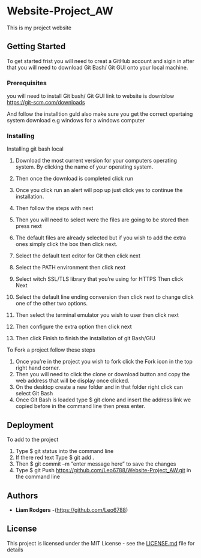 # Website-Project_AW

This is my project website 

## Getting Started

To get started frist you will need to creat a GitHub account and sigin in after that you will need to download Git Bash/ Git GUI onto your local machine.

### Prerequisites

you will need to install Git bash/ Git GUI link to website is downblow
https://git-scm.com/downloads 

And follow the installtion guld also make sure you get the correct opertaing system download e.g windows for a windows computer

### Installing
Installing git bash local

1. Download the most current version for your computers operating system. By clicking the name of your operating system.

2. Then once the download is completed click run

3. Once you click run an alert will pop up just click yes to continue the installation.

4. Then follow the steps with next

5.  Then you will need to select were the files are going to be stored then press next

6. The default files are already selected but if you wish to add the extra ones simply click the box then click next.

7. Select the default text editor for Git then click next

8. Select the PATH environment then click next

9. Select witch SSL/TLS library that you’re using for HTTPS Then click Next

10. Select the default line ending conversion then click next to change click one of the other two options.

11. Then select the terminal emulator you wish to user then click next

12. Then configure the extra option then click next

13. Then click Finish to finish the installation of git Bash/GIU


To Fork a project follow these steps 
1.	Once you’re in the project you wish to fork click the Fork icon in the top right hand corner.
2.	Then you will need to click the clone or download button and copy the web address that will be display once clicked.
3.	On the desktop create a new folder and in that folder right click can select Git Bash
4.	Once Git Bash is loaded type $ git clone and insert the address link we copied before in the command line then press enter.

## Deployment
To add to the project
1.  Type $ git status into the command line
2. If there red text Type $ git add .
3. Then $ git commit –m “enter message here” to save the changes
4. Type $ git Push https://github.com/Leo6788/Website-Project_AW.git in the command line

## Authors

* **Liam Rodgers**  -(https://github.com/Leo6788)

## License

This project is licensed under the MIT License - see the [LICENSE.md](LICENSE.md) file for details
